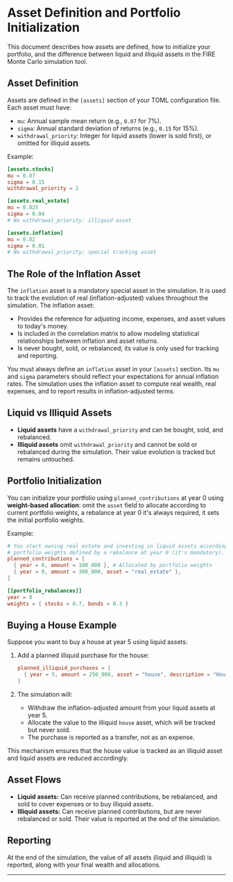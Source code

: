# Asset Definition and Portfolio Initialization

This document describes how assets are defined, how to initialize your portfolio, and the
difference between liquid and illiquid assets in the FIRE Monte Carlo simulation tool.

## Asset Definition

Assets are defined in the `[assets]` section of your TOML configuration file. Each asset must have:

- `mu`: Annual sample mean return (e.g., `0.07` for 7%).
- `sigma`: Annual standard deviation of returns (e.g., `0.15` for 15%).
- `withdrawal_priority`: Integer for liquid assets (lower is sold first), or omitted for
  illiquid assets.

Example:

```toml
[assets.stocks]
mu = 0.07
sigma = 0.15
withdrawal_priority = 2

[assets.real_estate]
mu = 0.025
sigma = 0.04
# No withdrawal_priority: illiquid asset

[assets.inflation]
mu = 0.02
sigma = 0.01
# No withdrawal_priority: special tracking asset
```

## The Role of the Inflation Asset

The `inflation` asset is a mandatory special asset in the simulation. It is used to track
the evolution of real (inflation-adjusted) values throughout the simulation. The inflation
asset:

- Provides the reference for adjusting income, expenses, and asset values to today's money.
- Is included in the correlation matrix to allow modeling statistical relationships between
  inflation and asset returns.
- Is never bought, sold, or rebalanced; its value is only used for tracking and reporting.

You must always define an `inflation` asset in your `[assets]` section. Its `mu` and `sigma`
parameters should reflect your expectations for annual inflation rates. The simulation uses
the inflation asset to compute real wealth, real expenses, and to report results in
inflation-adjusted terms.

## Liquid vs Illiquid Assets

- **Liquid assets** have a `withdrawal_priority` and can be bought, sold, and rebalanced.
- **Illiquid assets** omit `withdrawal_priority` and cannot be sold or rebalanced during the
  simulation. Their value evolution is tracked but remains untouched.

## Portfolio Initialization

You can initialize your portfolio using `planned_contributions` at year 0 using
**weight-based allocation**: omit the `asset` field to allocate according to current
portfolio weights, a rebalance at year 0 it's always required, it sets the initial
portfolio weights.

Example:

```toml
# You start owning real estate and investing in liquid assets accordingly to
# portfolio weights defined by a rebalance at year 0 (it's mandatory).
planned_contributions = [
  { year = 0, amount = 100_000 }, # Allocated by portfolio weights
  { year = 0, amount = 300_000, asset = "real_estate" },
]

[[portfolio_rebalances]]
year = 0
weights = { stocks = 0.7, bonds = 0.3 }
```

## Buying a House Example

Suppose you want to buy a house at year 5 using liquid assets:

1. Add a planned illiquid purchase for the house:

   ```toml
   planned_illiquid_purchases = [
     { year = 5, amount = 250_000, asset = "house", description = "House purchase" }
   ]
   ```

2. The simulation will:

   - Withdraw the inflation-adjusted amount from your liquid assets at year 5.
   - Allocate the value to the illiquid `house` asset, which will be tracked but never sold.
   - The purchase is reported as a transfer, not as an expense.

This mechanism ensures that the house value is tracked as an illiquid asset and
liquid assets are reduced accordingly.

## Asset Flows

- **Liquid assets:** Can receive planned contributions, be rebalanced, and sold to cover
  expenses or to buy illiquid assets.
- **Illiquid assets:** Can receive planned contributions, but are never rebalanced or sold.
  Their value is reported at the end of the simulation.

## Reporting

At the end of the simulation, the value of all assets (liquid and illiquid) is reported, along
with your final wealth and allocations.

---
